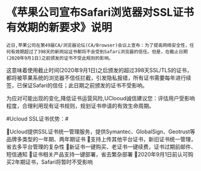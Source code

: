 # 《苹果公司宣布Safari浏览器对SSL证书有效期的新要求》说明

    近日,苹果公司在第49届CA/浏览器论坛(CA/Browser)会议上宣布：为了提高网络安全性，任何有效期超过了398天的新网站证书都将不会受到Safari浏览器的信任。但是，在截止日期(2020年9月1日)之前颁发的证书不受此规则的影响。
这意味着使用截止时间(2020年9月1日)之后颁发的超过398天SSL/TLS的证书，都将被苹果系统的浏览器不信任拦截，引发隐私报错，所有证书需要每年进行续签，已保证Safari的信任；此日期之前颁发的证书不受影响。

为应对可能出现的变化,降低证书运营风险,UClooud诚信建议您：评估用户受影响程度，合理利用现有证书规则，规划证书申请的有效生命周期。

#Ucloud SSL证书优势：#

Ucloud提供SSL证书统一管理服务，提供Symantec、GlobalSign、Geotrust等品牌多类型的一年期、两年期证书
支持上传其他平台证书，新旧证书统一管理，省去多平台管理的复杂性
新证书一键购买、老证书一键续费，证书过期前邮件、短信通知
证书相关产品支持一键部署，省去繁杂部署
2020年9月1日前认可购买2年期证书，Safari将暂时不受影响
